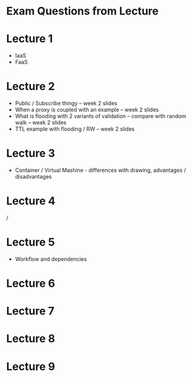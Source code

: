# Exam Questions from Lecture

# Lecture 1

* IaaS
* FaaS

# Lecture 2

* Public / Subscribe thingy – week 2 slides
* When a proxy is coupled with an example – week 2 slides
* What is flooding with 2 variants of validation – compare with random walk – week 2 slides
* TTL example with flooding / RW – week 2 slides

# Lecture 3

* Container / Virtual Mashine - differences with drawing, advantages / disadvantages

# Lecture 4

/

# Lecture 5

* Workflow and dependencies

# Lecture 6

# Lecture 7

# Lecture 8

# Lecture 9